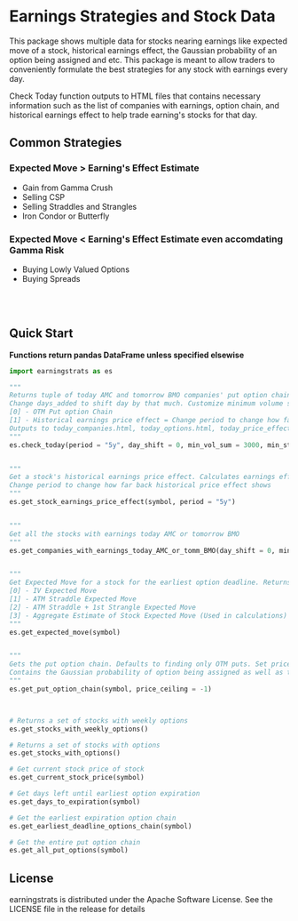 # Earnings Strategies and Stock Data

This package shows multiple data for stocks nearing earnings like expected move of a stock, historical earnings effect, the Gaussian probability of an option being assigned and etc. This package is meant to allow traders to conveniently formulate the best strategies for any stock with earnings every day.

Check Today function outputs to HTML files that contains necessary information such as the list of companies with earnings, option chain, and historical earnings effect to help trade earning's stocks for that day. 

## Common Strategies 

### Expected Move > Earning's Effect Estimate

- Gain from Gamma Crush
- Selling CSP
- Selling Straddles and Strangles
- Iron Condor or Butterfly

### Expected Move < Earning's Effect Estimate even accomdating Gamma Risk

- Buying Lowly Valued Options
- Buying Spreads

<br></br>

## Quick Start

<strong> Functions return pandas DataFrame unless specified elsewise </strong>

```python
import earningstrats as es

""" 
Returns tuple of today AMC and tomorrow BMO companies' put option chain and historical earnings price effect
Change days_added to shift day by that much. Customize minimum volume sum and stock price
[0] - OTM Put option Chain
[1] - Historical earnings price effect = Change period to change how far back historical price effect shows
Outputs to today_companies.html, today_options.html, today_price_effect.html
"""
es.check_today(period = "5y", day_shift = 0, min_vol_sum = 3000, min_stock_price = 10)


"""
Get a stock's historical earnings price effect. Calculates earnings effect from market close -> next day open and next day close
Change period to change how far back historical price effect shows
"""
es.get_stock_earnings_price_effect(symbol, period = "5y")


"""
Get all the stocks with earnings today AMC or tomorrow BMO
"""
es.get_companies_with_earnings_today_AMC_or_tomm_BMO(day_shift = 0, min_vol_sum = 3000, min_stock_price = 10):


"""
Get Expected Move for a stock for the earliest option deadline. Returns tuple
[0] - IV Expected Move
[1] - ATM Straddle Expected Move
[2] - ATM Straddle + 1st Strangle Expected Move
[3] - Aggregate Estimate of Stock Expected Move (Used in calculations)
"""
es.get_expected_move(symbol)


"""
Gets the put option chain. Defaults to finding only OTM puts. Set price_ceiling to set cutoff 
Contains the Gaussian probability of option being assigned as well as the expected moves of a stock
"""
es.get_put_option_chain(symbol, price_ceiling = -1)



# Returns a set of stocks with weekly options
es.get_stocks_with_weekly_options()

# Returns a set of stocks with options
es.get_stocks_with_options()

# Get current stock price of stock
es.get_current_stock_price(symbol)

# Get days left until earliest option expiration
es.get_days_to_expiration(symbol)

# Get the earliest expiration option chain
es.get_earliest_deadline_options_chain(symbol)

# Get the entire put option chain
es.get_all_put_options(symbol)
```


## License

earningstrats is distributed under the Apache Software License. See the LICENSE file in the release for details

